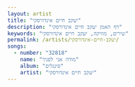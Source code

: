 ```yaml
---
layout: artist
title: "יעקב חיים אינדורסקי"
description: "דף האמן יעקב חיים אינדורסקי"
keywords: "שירים, מוזיקה, יעקב חיים אינדורסקי"
permalink: /artists/יעקב-חיים-אינדורסקי/
songs:
  - number: "32818"
    name: "מודה אני לפניך"
    album: "סינגלים"
    artist: "יעקב חיים אינדורסקי"
---
```

